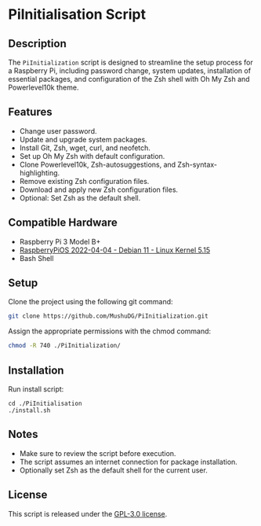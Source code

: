 # PiInitialisation Script

## Description

The `PiInitialization` script is designed to streamline the setup process for a Raspberry Pi, including password change, system updates, installation of essential packages, and configuration of the Zsh shell with Oh My Zsh and Powerlevel10k theme.

## Features

- Change user password.
- Update and upgrade system packages.
- Install Git, Zsh, wget, curl, and neofetch.
- Set up Oh My Zsh with default configuration.
- Clone Powerlevel10k, Zsh-autosuggestions, and Zsh-syntax-highlighting.
- Remove existing Zsh configuration files.
- Download and apply new Zsh configuration files.
- Optional: Set Zsh as the default shell.

## Compatible Hardware
* Raspberry Pi 3 Model B+
* [RaspberryPiOS 2022-04-04 - Debian 11 - Linux Kernel 5.15](https://downloads.raspberrypi.org/raspios_lite_armhf/images/raspios_lite_armhf-2022-04-07/2022-04-04-raspios-bullseye-armhf-lite.img.xz)
* Bash Shell

## Setup
Clone the project using the following git command:
```bash
git clone https://github.com/MushuDG/PiInitialization.git
```
Assign the appropriate permissions with the chmod command:
```bash
chmod -R 740 ./PiInitialization/

```
## Installation
Run install script:
```
cd ./PiInitialisation
./install.sh
```

## Notes

- Make sure to review the script before execution.
- The script assumes an internet connection for package installation.
- Optionally set Zsh as the default shell for the current user.

## License

This script is released under the [GPL-3.0 license](https://raw.githubusercontent.com/MushuDG/PiInitialisation/main/LICENSE).
